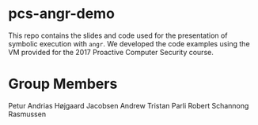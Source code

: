 # pcs-angr-demo
This repo contains the slides and code used for the presentation of symbolic execution with `angr`. We developed the code examples using the VM provided for the 2017 Proactive Computer Security course.

# Group Members
Petur Andrias Højgaard Jacobsen
Andrew Tristan Parli
Robert Schannong Rasmussen
